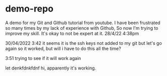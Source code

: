 # demo-repo

A demo for my Git and Github tutorial from youtube.
I have been frustrated so many times by my lack of experience with Github,
So now I'm trying to improve my skill.
It's okay to not be expert at it.
28/4/22 4:38pm

30/04/2022 3:42
it seems it is the ssh keys not added to my git but let's go again
so it worked, but will i have to do this all the time?

3:51
trying to see if it will work again

let denkfdnkfdnf
hi, apparently it's working.
